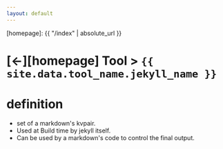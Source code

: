 ```yaml
---
layout: default
---
```



[//]: #(Reference)
[homepage]:   {{ "/index" | absolute_url }}

# [&larr;][homepage] Tool > `{{ site.data.tool_name.jekyll_name }}`

# definition
- set of a markdown's kvpair.
- Used at Build time by jekyll itself.
- Can be used by a markdown's code to control the final output.
